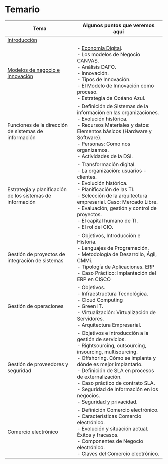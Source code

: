 # Temario

Tema|Algunos puntos que veremos aquí
-|-
[Introducción](t00-introduccion.md)|
[Modelos de negocio e innovación](./t01-modelosDeNegocioInnovacion.md)|- [Economía Digital](t01-01-economiaDigital.md).<br />- Los modelos de Negocio CANVAS.<br />- Análisis DAFO.<br />- Innovación.<br />- Tipos de Innovación.<br />- El Modelo de Innovación como proceso.<br />- Estrategia de Océano Azul.
Funciones de la dirección de sistemas de información|- Definición de Sistemas de la información en las organizaciones.<br />- Evolución histórica.<br />- Recursos Materiales y datos: Elementos básicos (Hardware y Software).<br />- Personas: Como nos organizamos.<br />- Actividades de la DSI.
Estrategia y planificación de los sistemas de información|- Transformación digital.<br />- La organización: usuarios - clientes.<br />- Evolución histórica.<br />- Planificación de las TI.<br />- Selección de la arquitectura empresarial. Caso: Mercado Libre.<br />- Evaluación, gestión y control de proyectos.<br />- El capital humano de TI.<br />- El rol del CIO.
Gestión de proyectos de integración de sistemas|- Objetivos, Introducción e Historia.<br />- Lenguajes de Programación.<br />- Metodología de Desarrollo, Ágil, CMMi.<br />- Tipología de Aplicaciones. ERP<br />- Caso Práctico: Implantación del ERP en CISCO
Gestión de operaciones|- Objetivos.<br />- Infraestructura Tecnológica.<br />- Cloud Computing<br />- Green IT.<br />- Virtualización: Virtualización de Servidores.<br />- Arquitectura Empresarial. 
Gestión de proveedores y seguridad|- Objetivos e introducción a la gestión de servicios.<br />- Rightsourcing, outsourcing, insourcing, multisourcing. <br />- Offshoring. Cómo se implanta y dónde es mejor implantarlo.<br />- Definición de SLA en procesos de externalización.<br />- Caso práctico de contrato SLA.<br />- Seguridad de Información en los negocios.<br />- Seguridad y privacidad.
Comercio electrónico|- Definición Comercio electrónico.<br />- Características Comercio electrónico.<br />- Evolución y situación actual. Éxitos y fracasos.<br />- Componentes de Negocio electrónico.<br />- Claves del Comercio electrónico.